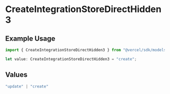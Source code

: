 # CreateIntegrationStoreDirectHidden3

## Example Usage

```typescript
import { CreateIntegrationStoreDirectHidden3 } from "@vercel/sdk/models/createintegrationstoredirectop.js";

let value: CreateIntegrationStoreDirectHidden3 = "create";
```

## Values

```typescript
"update" | "create"
```